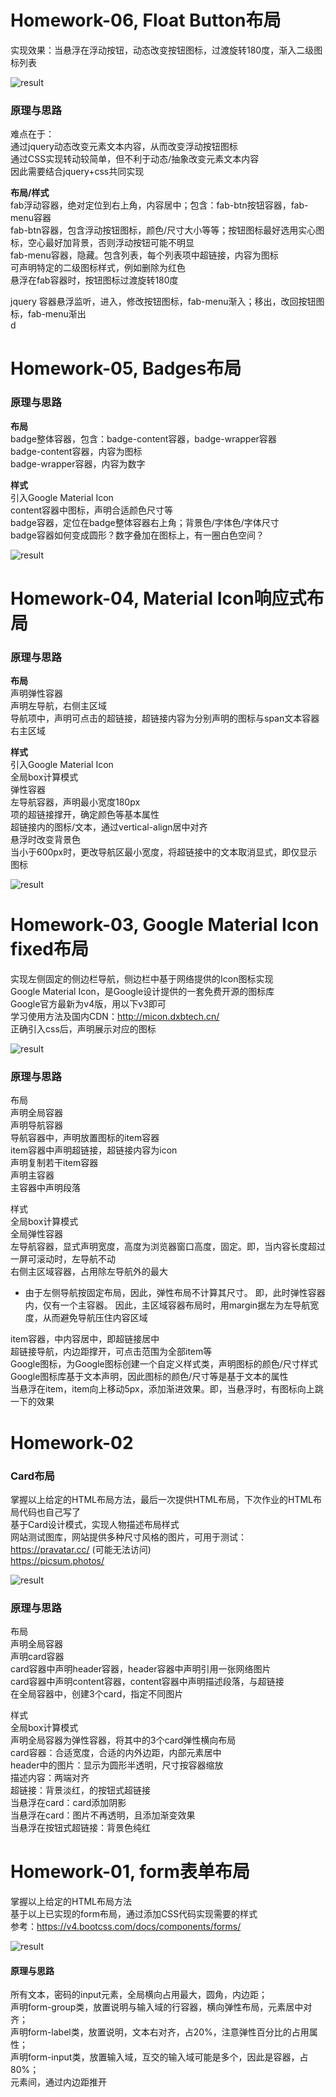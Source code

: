 # Homework-06, Float Button布局
实现效果：当悬浮在浮动按钮，动态改变按钮图标，过渡旋转180度，渐入二级图标列表     

![result](./asserts/floatbutton-01.gif)

### 原理与思路
难点在于：  
通过jquery动态改变元素文本内容，从而改变浮动按钮图标  
通过CSS实现转动较简单，但不利于动态/抽象改变元素文本内容  
因此需要结合jquery+css共同实现  

**布局/样式**  
fab浮动容器，绝对定位到右上角，内容居中；包含：fab-btn按钮容器，fab-menu容器   
fab-btn容器，包含浮动按钮图标，颜色/尺寸大小等等；按钮图标最好选用实心图标，空心最好加背景，否则浮动按钮可能不明显  
fab-menu容器，隐藏。包含列表，每个列表项中超链接，内容为图标    
可声明特定的二级图标样式，例如删除为红色  
悬浮在fab容器时，按钮图标过渡旋转180度  

jquery
容器悬浮监听，进入，修改按钮图标，fab-menu渐入；移出，改回按钮图标，fab-menu渐出   
d
# Homework-05, Badges布局
### 原理与思路
**布局**  
badge整体容器，包含：badge-content容器，badge-wrapper容器  
badge-content容器，内容为图标  
badge-wrapper容器，内容为数字  

**样式**  
引入Google Material Icon  
content容器中图标，声明合适颜色尺寸等  
badge容器，定位在badge整体容器右上角；背景色/字体色/字体尺寸  
badge容器如何变成圆形？数字叠加在图标上，有一圈白色空间？  

![result](./asserts/badge-01.PNG)
# Homework-04, Material Icon响应式布局
### 原理与思路
**布局**   
声明弹性容器      
声明左导航，右侧主区域  
导航项中，声明可点击的超链接，超链接内容为分别声明的图标与span文本容器  
右主区域  

**样式**   
引入Google Material Icon  
全局box计算模式   
弹性容器  
左导航容器，声明最小宽度180px  
项的超链接撑开，确定颜色等基本属性  
超链接内的图标/文本，通过vertical-align居中对齐  
悬浮时改变背景色  
当小于600px时，更改导航区最小宽度，将超链接中的文本取消显式，即仅显示图标  

![result](./asserts/nav-01.gif)

# Homework-03, Google Material Icon fixed布局
实现左侧固定的侧边栏导航，侧边栏中基于网络提供的Icon图标实现     
Google Material Icon，是Google设计提供的一套免费开源的图标库   
Google官方最新为v4版，用以下v3即可  
学习使用方法及国内CDN：http://micon.dxbtech.cn/   
正确引入css后，声明展示对应的图标   

![result](./asserts/fixed-01.gif)

### 原理与思路
布局   
声明全局容器    
声明导航容器   
导航容器中，声明放置图标的item容器   
item容器中声明超链接，超链接内容为icon   
声明复制若干item容器   
声明主容器   
主容器中声明段落   

样式   
全局box计算模式   
全局弹性容器  
左导航容器，显式声明宽度，高度为浏览器窗口高度，固定。即，当内容长度超过一屏可滚动时，左导航不动   
右侧主区域容器，占用除左导航外的最大
- 由于左侧导航按固定布局，因此，弹性布局不计算其尺寸。
即，此时弹性容器内，仅有一个主容器。
因此，主区域容器布局时，用margin据左为左导航宽度，从而避免导航压住内容区域   

item容器，中内容居中，即超链接居中   
超链接导航，内边距撑开，可点击范围为全部item等   
Google图标，为Google图标创建一个自定义样式类，声明图标的颜色/尺寸样式   
Google图标库基于文本声明，因此图标的颜色/尺寸等是基于文本的属性   
当悬浮在item，item向上移动5px，添加渐进效果。即，当悬浮时，有图标向上跳一下的效果   
# Homework-02
### Card布局
掌握以上给定的HTML布局方法，最后一次提供HTML布局，下次作业的HTML布局代码也自己写了   
基于Card设计模式，实现人物描述布局样式      
网站测试图库，网站提供多种尺寸风格的图片，可用于测试：  
https://pravatar.cc/ (可能无法访问)   
https://picsum.photos/  

![result](./asserts/card-01.PNG)

### 原理与思路
布局   
声明全局容器   
声明card容器   
card容器中声明header容器，header容器中声明引用一张网络图片   
card容器中声明content容器，content容器中声明描述段落，与超链接   
在全局容器中，创建3个card，指定不同图片   

样式   
全局box计算模式   
声明全局容器为弹性容器，将其中的3个card弹性横向布局   
card容器：合适宽度，合适的内外边距，内部元素居中   
header中的图片：显示为圆形半透明，尺寸按容器缩放   
描述内容：两端对齐   
超链接：背景淡红，的按钮式超链接    
当悬浮在card：card添加阴影   
当悬浮在card：图片不再透明，且添加渐变效果  
当悬浮在按钮式超链接：背景色纯红   

# Homework-01, form表单布局
掌握以上给定的HTML布局方法   
基于以上已实现的form布局，通过添加CSS代码实现需要的样式   
参考：https://v4.bootcss.com/docs/components/forms/   

![result](./asserts/form-01.PNG)

#### 原理与思路
所有文本，密码的input元素，全局横向占用最大，圆角，内边距；   
声明form-group类，放置说明与输入域的行容器，横向弹性布局，元素居中对齐；   
声明form-label类，放置说明，文本右对齐，占20%，注意弹性百分比的占用属性；   
声明form-input类，放置输入域，互交的输入域可能是多个，因此是容器，占80%；   
元素间，通过内边距推开   